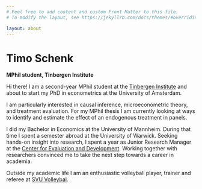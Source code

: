 ```yaml
---
# Feel free to add content and custom Front Matter to this file.
# To modify the layout, see https://jekyllrb.com/docs/themes/#overriding-theme-defaults

layout: about
---
```

# Timo Schenk
**MPhil student, Tinbergen Institute**

Hi there! I am a second-year MPhil student at the [Tinbergen Institute](https://www.tinbergen.nl/person/1162/timo-daniel-schenk)
and about to start my PhD in econometrics at the University of Amsterdam.

I am particularly interested in causal inference, microeconometric theory, and treatment evaluation. 
For my MPhil thesis I am currently looking at ways to identify and estimate the effect of an endogenous treatment in panels.

I did my Bachelor in Economics at the University of Mannheim. 
During that time I spent a semester abroad at the University of Warwick. 
Seeking hands-on insight into research, I spent a year as Junior Research Manager at the [Center for Evaluation and Development](https://c4ed.org/). 
Working together with researchers convinced me to take the next step towards a career in academia.

Outside my academic life I am an enthusiastic volleyball player, trainer and referee at [SVU Volleybal](https://www.svuvolleybal.nl/).
    